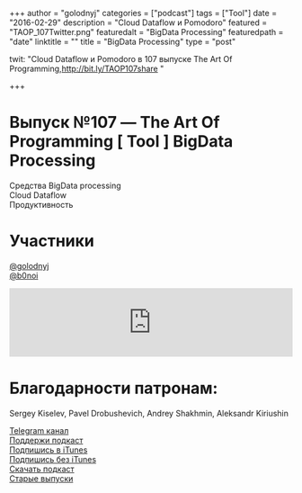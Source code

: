+++
author = "golodnyj"
categories = ["podcast"]
tags = ["Tool"]
date = "2016-02-29"
description = "Cloud Dataflow и Pomodoro"
featured = "TAOP_107Twitter.png"
featuredalt = "BigData Processing"
featuredpath = "date"
linktitle = ""
title = "BigData Processing"
type = "post"

twit: "Cloud Dataflow и Pomodoro в 107 выпуске The Art Of Programming,http://bit.ly/TAOP107share "

+++
# Выпуск №107 — The Art Of Programming [ Tool ] BigData Processing

Средства BigData processing  
Cloud Dataflow  
Продуктивность  

# Участники
[@golodnyj](https://twitter.com/golodnyj/)  
[@b0noi](https://twitter.com/b0noi)  

<iframe title="Выпуск №107 — The Art Of Programming [ Tool ] BigData Processing" src="https://www.podbean.com/media/player/uk2yf-5d176f-pb?from=share&skin=1&share=1&fonts=Helvetica&download=1&version=1&skin=1&btn-skin=107" height="122" width="100%" style="border: none;" scrolling="no" data-name="pb-iframe-player"></iframe>

# Благодарности патронам:
Sergey Kiselev, Pavel Drobushevich, Andrey Shakhmin, Aleksandr Kiriushin

[Telegram канал](http://bit.ly/taoplive)  
[Поддержи подкаст](http://bit.ly/TAOPpatron)  
[Подпишись в iTunes](http://bit.ly/TAOPiTunes)  
[Подпишись без iTunes](http://bit.ly/TAOPrss)   
[Скачать подкаст](http://bit.ly/TAOP107mp3)  
[Старые выпуски](http://bit.ly/oldtaop)


